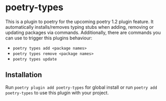 # poetry-types

This is a plugin to poetry for the upcoming poetry 1.2 plugin feature.
It automatically installs/removes typing stubs when adding, removing or updating packages via commands.
Additionally, there are commands you can use to trigger this plugins behaviour:

- `poetry types add <package names>`
- `poetry types remove <package names>`
- `poetry types update`

## Installation

Run `poetry plugin add poetry-types` for global install or run `poetry add poetry-types` to use this plugin with your project.
